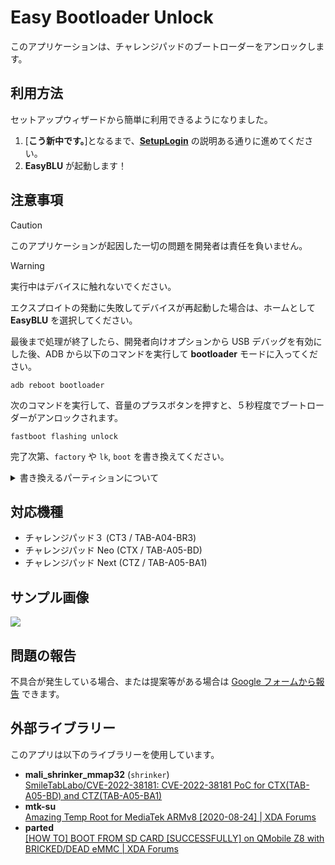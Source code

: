 # Easy Bootloader Unlock

このアプリケーションは、チャレンジパッドのブートローダーをアンロックします。

## 利用方法

セットアップウィザードから簡単に利用できるようになりました。

<!--
> [!IMPORTANT]
> ダウンロードする `test_environment_info.xml` は、次のものを使用してください：
> <https://github.com/Kobold831/EasyBLU/releases/download/open/test_environment_info.xml>
-->

1. \[**こう新中です。**\]となるまで、[**SetupLogin**](https://github.com/Kobold831/SetupLogin/blob/master/docs/README.md) の説明ある通りに進めてください。
2. **EasyBLU** が起動します！

## 注意事項

> [!CAUTION]
> このアプリケーションが起因した一切の問題を開発者は責任を負いません。

> [!WARNING]
> 実行中はデバイスに触れないでください。

エクスプロイトの発動に失敗してデバイスが再起動した場合は、ホームとして **EasyBLU** を選択してください。

最後まで処理が終了したら、開発者向けオプションから USB デバッグを有効にした後、ADB から以下のコマンドを実行して **bootloader** モードに入ってください。
```
adb reboot bootloader
```
次のコマンドを実行して、音量のプラスボタンを押すと、５秒程度でブートローダーがアンロックされます。
```
fastboot flashing unlock
```
完了次第、`factory` や `lk`, `boot` を書き換えてください。

<details><summary>書き換えるパーティションについて</summary>

### factory
- `count_dcha_completed` を削除
- `ignore_dcha_completed` を作成
- `dcha_hash` を作成  
  中身：`echo -n | sha256sum | cut -c-64`：`e3b0c44298fc1c149afbf4c8996fb92427ae41e4649b934ca495991b7852b855`  
  これはパスワードが空の状態

### lk
- **Orange State** による５秒間の起動遅延処理のスキップ

### boot
- **Magisk** の埋め込み

</details>

## 対応機種

- チャレンジパッド３ (CT3 / TAB-A04-BR3)
- チャレンジパッド Neo (CTX / TAB-A05-BD)
- チャレンジパッド Next (CTZ / TAB-A05-BA1)

## サンプル画像

[![](https://github.com/user-attachments/assets/e7b4b17b-dab3-4d6b-a230-1157ea54f0db)](#)

## 問題の報告

不具合が発生している場合、または提案等がある場合は [Google フォームから報告](https://forms.gle/c1Jj52NN1uuduW4N9) できます。

## 外部ライブラリー

このアプリは以下のライブラリーを使用しています。

- **mali_shrinker_mmap32** (`shrinker`)  
  [SmileTabLabo/CVE-2022-38181: CVE-2022-38181 PoC for CTX(TAB-A05-BD) and CTZ(TAB-A05-BA1)](https://github.com/SmileTabLabo/CVE-2022-38181)
- **mtk-su**  
  [Amazing Temp Root for MediaTek ARMv8 \[2020-08-24\] | XDA Forums](https://xdaforums.com/t/3922213/)
- **parted**  
  [\[HOW TO\] BOOT FROM SD CARD \[SUCCESSFULLY\] on QMobile Z8 with BRICKED/DEAD eMMC | XDA Forums](https://xdaforums.com/t/3712171/)
